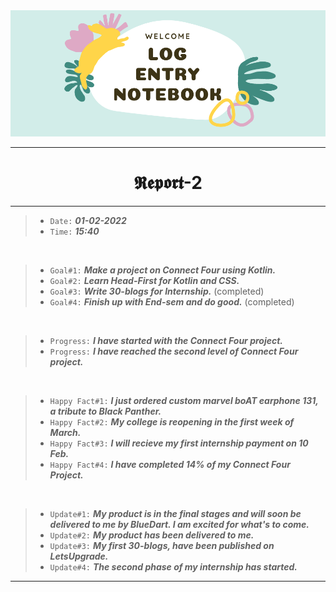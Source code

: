 <img src="https://github.com/Legendary-Person/Legendary-Person/blob/main/Picture/Log%20(600%20x%20200%20px)%20(2000%20x%20200%20px)%20(1).png"/>

--------
<h1 align="center">𝕽𝖊𝖕𝖔𝖗𝖙-2</h1>

--------
> - ```Date:``` ***01-02-2022***
> - ```Time:``` ***15:40***

</br>

> - ```Goal#1:``` ***Make a project on Connect Four using Kotlin.*** 
> - ```Goal#2:``` ***Learn Head-First for Kotlin and CSS.***
> - ```Goal#3:``` ***Write 30-blogs for Internship.*** (completed)
> - ```Goal#4:``` ***Finish up with End-sem and do good.*** (completed)

</br>

> - ```Progress:``` ***I have started with the Connect Four project.***
> - ```Progress:``` ***I have reached the second level of Connect Four project.***

</br>

> - ```Happy Fact#1:``` ***I just ordered custom marvel boAT earphone 131, a tribute to Black Panther.***
> - ```Happy Fact#2:``` ***My college is reopening in the first week of March.***
> - ```Happy Fact#3:``` ***I will recieve my first internship payment on 10 Feb.***
> - ```Happy Fact#4:``` ***I have completed 14% of my Connect Four Project.***


</br>

> - ```Update#1:``` ***My product is in the final stages and will soon be delivered to me by BlueDart. I am excited for what's to come.***
> - ```Update#2:``` ***My product has been delivered to me.***
> - ```Update#3:``` ***My first 30-blogs, have been published on LetsUpgrade.***
> - ```Update#4:``` ***The second phase of my internship has started.*** 

--------
